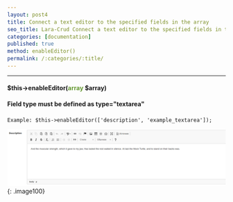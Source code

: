 ```yaml
---
layout: post4
title: Connect a text editor to the specified fields in the array
seo_title: Lara-Crud Connect a text editor to the specified fields in the array
categories: [documentation]
published: true
method: enableEditor()
permalink: /:categories/:title/
---
```


---

#### $this->enableEditor(<span style="color: #693">array</span> $array)

#### Field type must be defined as type="textarea"

`
Example:
$this->enableEditor(['description', 'example_textarea']);
`

![](../../images/editor.png){: .image100}

